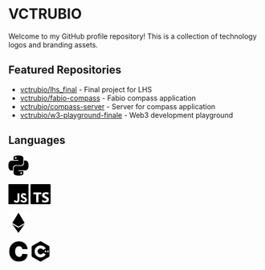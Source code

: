 # VCTRUBIO

Welcome to my GitHub profile repository! This is a collection of technology logos and branding assets.

## Featured Repositories

- [vctrubio/lhs_final](https://github.com/vctrubio/lhs_final) - Final project for LHS
- [vctrubio/fabio-compass](https://github.com/vctrubio/fabio-compass) - Fabio compass application
- [vctrubio/compass-server](https://github.com/vctrubio/compass-server) - Server for compass application
- [vctrubio/w3-playground-finale](https://github.com/vctrubio/w3-playground-finale) - Web3 development playground

## Languages

<img src="logotype/python.png" alt="Python" width="40" height="40">

<img src="logotype/javascript.png" alt="JavaScript" width="40" height="40"> <img src="logotype/typescript.png" alt="TypeScript" width="40" height="40">

<img src="logotype/ethereum.png" alt="Solidity" width="40" height="40">

<img src="logotype/c.png" alt="C" width="40" height="40"> <img src="logotype/cplusplus.png" alt="C++" width="40" height="40">
